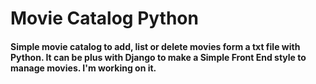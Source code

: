 # Movie Catalog Python

#### Simple movie catalog to add, list or delete movies form a txt file with Python. It can be plus with Django to make a Simple Front End style to manage movies. I'm working on it.

